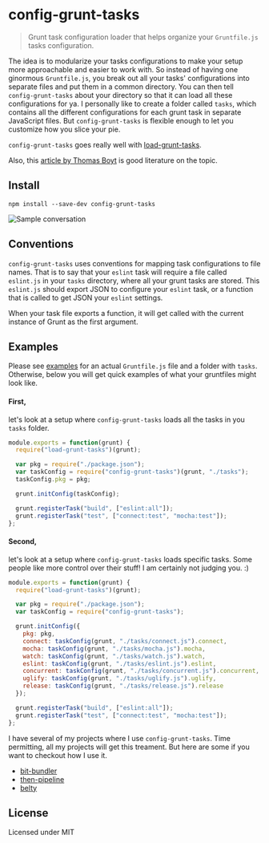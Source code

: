 # config-grunt-tasks
> Grunt task configuration loader that helps organize your `Gruntfile.js` tasks configuration.

The idea is to modularize your tasks configurations to make your setup more approachable and easier to work with. So instead of having one ginormous `Gruntfile.js`, you break out all your tasks' configurations into separate files and put them in a common directory. You can then tell `config-grunt-tasks` about your directory so that it can load all these configurations for ya.  I personally like to create a folder called `tasks`, which contains all the different configurations for each grunt task in separate JavaScript files. But `config-grunt-tasks` is flexible enough to let you customize how you slice your pie.

`config-grunt-tasks` goes really well with [load-grunt-tasks](https://github.com/sindresorhus/load-grunt-tasks).

Also, this [article by Thomas Boyt](http://www.thomasboyt.com/2013/09/01/maintainable-grunt.html) is good literature on the topic.


## Install

```
npm install --save-dev config-grunt-tasks
```

![Sample conversation](https://raw.github.com/wiki/MiguelCastillo/config-grunt-tasks/images/sample-conversion.gif)


## Conventions

`config-grunt-tasks` uses conventions for mapping task configurations to file names. That is to say that your `eslint` task will require a file called `eslint.js` in your `tasks` directory, where all your grunt tasks are stored. This `eslint.js` should export JSON to configure your `eslint` task, or a function that is called to get JSON your `eslint` settings.

When your task file exports a function, it will get called with the current instance of Grunt as the first argument.


## Examples

Please see [examples](https://github.com/MiguelCastillo/config-grunt-tasks/tree/master/example) for an actual `Gruntfile.js` file and a folder with `tasks`. Otherwise, below you will get quick examples of what your gruntfiles might look like.

#### First,
let's look at a setup where `config-grunt-tasks` loads all the tasks in you `tasks` folder.

``` javascript
module.exports = function(grunt) {
  require("load-grunt-tasks")(grunt);

  var pkg = require("./package.json");
  var taskConfig = require("config-grunt-tasks")(grunt, "./tasks");
  taskConfig.pkg = pkg;

  grunt.initConfig(taskConfig);

  grunt.registerTask("build", ["eslint:all"]);
  grunt.registerTask("test", ["connect:test", "mocha:test"]);
};
```

#### Second,
let's look at a setup where `config-grunt-tasks` loads specific tasks. Some people like more control over their stuff! I am certainly not judging you. :)

``` javascript
module.exports = function(grunt) {
  require("load-grunt-tasks")(grunt);

  var pkg = require("./package.json");
  var taskConfig = require("config-grunt-tasks");

  grunt.initConfig({
    pkg: pkg,
    connect: taskConfig(grunt, "./tasks/connect.js").connect,
    mocha: taskConfig(grunt, "./tasks/mocha.js").mocha,
    watch: taskConfig(grunt, "./tasks/watch.js").watch,
    eslint: taskConfig(grunt, "./tasks/eslint.js").eslint,
    concurrent: taskConfig(grunt, "./tasks/concurrent.js").concurrent,
    uglify: taskConfig(grunt, "./tasks/uglify.js").uglify,
    release: taskConfig(grunt, "./tasks/release.js").release
  });

  grunt.registerTask("build", ["eslint:all"]);
  grunt.registerTask("test", ["connect:test", "mocha:test"]);
};
```


I have several of my projects where I use `config-grunt-tasks`. Time permitting, all my projects will get this treament.  But here are some if you want to checkout how I use it.

- [bit-bundler](https://github.com/MiguelCastillo/bit-bundler/tree/master/tasks)
- [then-pipeline](https://github.com/MiguelCastillo/then-pipeline/tree/master/tasks)
- [belty](https://github.com/MiguelCastillo/belty/tree/master/tasks)


## License

Licensed under MIT
